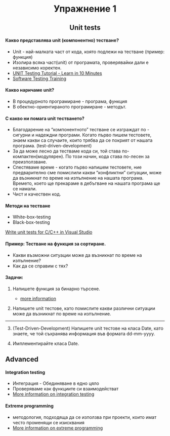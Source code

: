 # <center> Упражнение 1 </center>
## <center> Unit tests </center>

#### Какво представлява unit (компонентно) тестване?
- Unit - най-малката част от кода, която подлежи на тестване (пример: функция)
- Изолира всяка част(unit) от програмата, проверявайки дали е независимо коректен.
- [UNIT Testing Tutorial - Learn in 10 Minutes](https://www.guru99.com/unit-testing-guide.html)
- [Software Testing Training](https://www.youtube.com/watch?v=TDynSmrzpXw&list=PLDC2A0C8D2EC934C7)

#### Какво наричаме unit?
- В процедурното програмиране - програма, функция
- В обектно-ориентираното програмиране - методът.

#### С какво ни помага unit тестването?
- Благодарение на “компонентното” тестване се изграждат по - сигурни и надеждни програми. Когато първо пишем тестовете, знаем какви са случаите, които трябва да се покрият от нашата програма. (test-driven-development)
- За да може лесно да тестваме кода си, той става по-компактен(модулярен). По този начин, кода става по-лесен за преизползване.
- Спестяваме време - когато първо напишем тестовете, ние предварително сме помислили какви “конфликтни” ситуации, може да възникнат по време на изпълнение на нашата програма. Времето, което ще прекараме в дебъгване на нашата програма ще се намали.
- Чист и качествен код.

#### Методи на тестване
- White-box-testing
- Black-box-testing

[Write unit tests for C/C++ in Visual Studio](https://docs.microsoft.com/en-us/visualstudio/test/writing-unit-tests-for-c-cpp?view=vs-2017)

#### Пример: Тестване на функция за сортиране.

- Какви възможни ситуации може да възникнат по време на изпълнение?
- Как да се справим с тях?

#### Задачи:
1. Напишете функция за бинарно търсене.
	- [more information](https://en.wikipedia.org/wiki/Binary_search_algorithm) 

2. Напишете unit тестове, като помислите какви различни ситуации може да възникнат по време на изпълнение.
 
***

3. (Test-Driven-Development) Напишете unit тестове на класа Date, като знаете, че той съхранява информация във формата dd-mm-yyyy.

4. Имплементирайте класа Date.


## Advanced 

#### Integration testing
- Интеграция - Обединяване в едно цяло
- Проверяваме как функциите си взаимодействат
- [More information on integration testing](http://softwaretestingfundamentals.com/integration-testing)

#### Extreme programming
- методология, подходяща да се използва при проекти, които имат често променящи се изисквания
- [More information on extreme programming](https://en.wikipedia.org/wiki/Extreme_programming)




